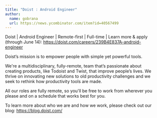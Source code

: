 ```yaml
---
title: "Doist : Android Engineer"
author:
  name: gobrana
  url: https://news.ycombinator.com/item?id=40567499
---
```

Doist | Android Engineer | Remote-first | Full-time | Learn more &amp; apply (through June 14): <a href="https:&#x2F;&#x2F;doist.com&#x2F;careers&#x2F;239B4E837A-android-engineer" rel="nofollow">https:&#x2F;&#x2F;doist.com&#x2F;careers&#x2F;239B4E837A-android-engineer</a>

Doist’s mission is to empower people with simple yet powerful tools.

We&#x27;re a multidisciplinary, fully-remote, team that’s passionate about creating products, like Todoist and Twist, that improve people’s lives. We thrive on innovating new solutions to old productivity challenges and we seek to rethink how productivity tools are made.

All our roles are fully remote, so you&#x27;ll be free to work from wherever you please and on a schedule that works best for you.

To learn more about who we are and how we work, please check out our blog: <a href="https:&#x2F;&#x2F;blog.doist.com&#x2F;" rel="nofollow">https:&#x2F;&#x2F;blog.doist.com&#x2F;</a>
